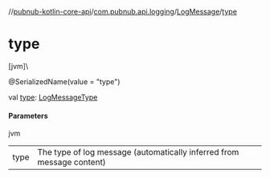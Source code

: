 //[pubnub-kotlin-core-api](../../../index.md)/[com.pubnub.api.logging](../index.md)/[LogMessage](index.md)/[type](type.md)

# type

[jvm]\

@SerializedName(value = &quot;type&quot;)

val [type](type.md): [LogMessageType](../-log-message-type/index.md)

#### Parameters

jvm

| | |
|---|---|
| type | The type of log message (automatically inferred from message content) |

